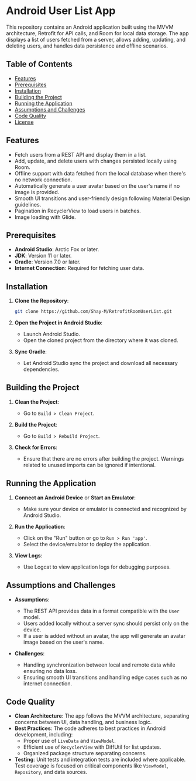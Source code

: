# Android User List App

This repository contains an Android application built using the MVVM architecture, Retrofit for API calls, and Room for local data storage. The app displays a list of users fetched from a server, allows adding, updating, and deleting users, and handles data persistence and offline scenarios.

## Table of Contents
- [Features](#features)
- [Prerequisites](#prerequisites)
- [Installation](#installation)
- [Building the Project](#building-the-project)
- [Running the Application](#running-the-application)
- [Assumptions and Challenges](#assumptions-and-challenges)
- [Code Quality](#code-quality)
- [License](#license)

## Features
- Fetch users from a REST API and display them in a list.
- Add, update, and delete users with changes persisted locally using Room.
- Offline support with data fetched from the local database when there's no network connection.
- Automatically generate a user avatar based on the user's name if no image is provided.
- Smooth UI transitions and user-friendly design following Material Design guidelines.
- Pagination in RecyclerView to load users in batches.
- Image loading with Glide.

## Prerequisites
- **Android Studio**: Arctic Fox or later.
- **JDK**: Version 11 or later.
- **Gradle**: Version 7.0 or later.
- **Internet Connection**: Required for fetching user data.

## Installation
1. **Clone the Repository**:
    ```bash
    git clone https://github.com/Shay-M/RetrofitRoomUserList.git
    ```
2. **Open the Project in Android Studio**:
    - Launch Android Studio.
    - Open the cloned project from the directory where it was cloned.

3. **Sync Gradle**:
    - Let Android Studio sync the project and download all necessary dependencies.

## Building the Project
1. **Clean the Project**:
    - Go to `Build > Clean Project`.

2. **Build the Project**:
    - Go to `Build > Rebuild Project`.

3. **Check for Errors**:
    - Ensure that there are no errors after building the project. Warnings related to unused imports can be ignored if intentional.

## Running the Application
1. **Connect an Android Device** or **Start an Emulator**:
    - Make sure your device or emulator is connected and recognized by Android Studio.

2. **Run the Application**:
    - Click on the "Run" button or go to `Run > Run 'app'`.
    - Select the device/emulator to deploy the application.

3. **View Logs**:
    - Use Logcat to view application logs for debugging purposes.

## Assumptions and Challenges
- **Assumptions**:
    - The REST API provides data in a format compatible with the `User` model.
    - Users added locally without a server sync should persist only on the device.
    - If a user is added without an avatar, the app will generate an avatar image based on the user's name.

- **Challenges**:
    - Handling synchronization between local and remote data while ensuring no data loss.
    - Ensuring smooth UI transitions and handling edge cases such as no internet connection.

## Code Quality
- **Clean Architecture**: The app follows the MVVM architecture, separating concerns between UI, data handling, and business logic.
- **Best Practices**: The code adheres to best practices in Android development, including:
    - Proper use of `LiveData` and `ViewModel`.
    - Efficient use of `RecyclerView` with DiffUtil for list updates.
    - Organized package structure separating concerns.
- **Testing**: Unit tests and integration tests are included where applicable. Test coverage is focused on critical components like `ViewModel`, `Repository`, and data sources.


